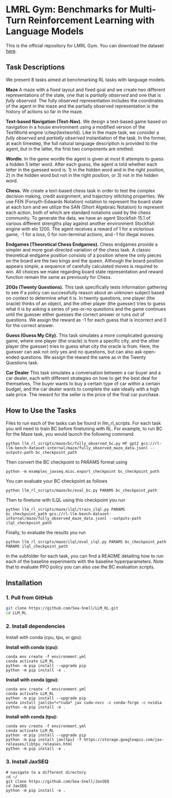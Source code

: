 # LMRL Gym: Benchmarks for Multi-Turn Reinforcement Learning with Language Models

This is the official repository for LMRL Gym. You can download the dataset [here](https://rail.eecs.berkeley.edu/datasets/rl-llm-bench-dataset/). 

<!-- ## Baseline Descriptions 

Implementation files and details can be found in `LLM_RL/algorithms`

**MC Returns.** We use Monte-Carlo returns to train a value function for the dataset. The agents then acts according to this value function. We implement this by fine-tuning an LM to predict the reward-to-go of the data at each token, using an action-value function head. This is then used to perturb the logits of the original BC model. -->

## Task Descriptions 

We present 8 tasks aimed at benchmarking RL tasks with language models. 

**Maze**  A maze with a fixed layout and fixed goal and we create two different representations of the state, one that is *partially observed* and one that is *fully observed*. The fully observed representation includes the coordinates of the agent in the maze and the partially observed representation is the history of actions so far in the maze.

**Text-based Navigation (Text-Nav).**
We design a text-based game based on navigation in a house environment using a modified version of the TextWorld engine \citep{textworld}. 
Like in the maze task, we consider a *fully observed* and *partially observed* instantiation of the task. In the former, at each timestep, the full natural language description is provided to the agent, but in the latter, the first two components are omitted.

**Wordle.** In the game wordle the agent is given at most 6 attempts to guess a hidden 5 letter word. After each guess, the agent is told whether each letter in the guessed word is: 1) in the hidden word and in the right position, 2) in the hidden word but not in the right position, or 3) not in the hidden word. 

**Chess.** We create a text-based chess task in order to test the complex decision making, credit assignment, and trajectory stitching properties. We use FEN (Forsyth-Edwards Notation) notation to represent the board state at each turn and we utilize the SAN (Short Algebraic Notation) to represent each action, both of which are standard notations used by the chess community. To generate the data, we have an agent Stockfish 15.1 of various different strengths play against another environment Stockfish engine with elo 1200. The agent receives a reward of 1 for a victorious game, -1 for a loss, 0 for non-terminal actions, and -1 for illegal moves.

**Endgames (Theoretical Chess Endgames).** Chess endgames provide a simpler and more goal-directed variation of the chess task. A classic theoretical endgame position consists of a position where the only pieces on the board are the two kings and the queen. Although the board position appears simple, a sequence of carefully calculated moves is required to win. All choices we make regarding board state representation and reward function remain the same as previously for Chess.

**20Qs (Twenty Questions).**
This task specifically tests information gathering to see if a policy can successfully reason about an unknown subject based on context to determine what it is. In twenty questions, one player (the oracle) thinks of an object, and the other player (the guesser) tries to guess what it is by asking a series of yes-or-no questions and the game continues until the guesser either guesses the correct answer or runs out of questions. We assign the reward as -1 for each guess that is incorrect and 0 for the correct answer.

**Guess (Guess My City).**
This task simulates a more complicated guessing game, where one player (the oracle) is from a specific city, and the other player (the guesser) tries to guess what city the oracle is from. Here, the guesser can ask not only yes and no questions, but can also ask open-ended questions. We assign the reward the same as in the Twenty Questions task.

**Car Dealer**
This task simulates a conversation between a car buyer and a car dealer, each with different strategies on how to get the best deal for themselves, The buyer wants to buy a certain type of car within a certain budget, and the car dealer wants to complete the sale ideally with a high sale price. The reward for the seller is the price of the final car purchase.



## How to Use the Tasks

Files to run each of the tasks can be found in llm_rl_scripts. For each task you will need to train BC before finetuning with RL. For example, to run BC for the Maze task, you would launch the following command: 

``` shell
python llm_rl_scripts/maze/bc/fully_observed_bc.py HF gpt2 gcs://rl-llm-bench-dataset-internal/maze/fully_observed_maze_data.jsonl --outputs-path bc_checkpoint_path
```

Then convert the BC checkpoint to PARAMS format using 

``` shell
python -m examples_jaxseq.misc.export_checkpoint bc_checkpoint_path
```

You can evaluate your BC checkpoint as follows 

``` shell 
python llm_rl_scripts/maze/bc/eval_bc.py PARAMS bc_checkpoint_path 
```

Then to finetune with ILQL using this checkpoint you run 

``` shell
python llm_rl_scripts/maze/ilql/train_ilql.py PARAMS bc_checkpoint_path gcs://rl-llm-bench-dataset-internal/maze/fully_observed_maze_data.jsonl --outputs-path ilql_checkpoint_path
```

Finally, to evaluate the results you run 
``` shell
python llm_rl_scripts/maze/ilql/eval_ilql.py PARAMS bc_checkpoint_path PARAMS ilql_checkpoint_path
```

In the subfolder for each task, you can find a README detailing how to run each of the baseline experiments with the baseline hyperparameters. Note that to evaluate PPO policy you can also use the BC evaluation scripts. 


## Installation

### **1. Pull from GitHub**

``` bash
git clone https://github.com/Sea-Snell/LLM_RL.git
cd LLM_RL
```

### **2. Install dependencies**

Install with conda (cpu, tpu, or gpu).

**Install with conda (cpu):**
``` shell
conda env create -f environment.yml
conda activate LLM_RL
python -m pip install --upgrade pip
python -m pip install -e .
```

**Install with conda (gpu):**
``` shell
conda env create -f environment.yml
conda activate LLM_RL
python -m pip install --upgrade pip
conda install jaxlib=*=*cuda* jax cuda-nvcc -c conda-forge -c nvidia
python -m pip install -e .
```

**Install with conda (tpu):**
``` shell
conda env create -f environment.yml
conda activate LLM_RL
python -m pip install --upgrade pip
python -m pip install jax[tpu] -f https://storage.googleapis.com/jax-releases/libtpu_releases.html
python -m pip install -e .
```

### **3. Install JaxSEQ**
``` shell
# navigate to a different directory
cd ~/
git clone https://github.com/Sea-Snell/JaxSEQ
cd JaxSEQ
python -m pip install -e .
```
